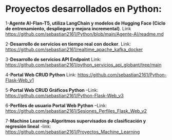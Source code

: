 # Proyectos desarrollados en Python:
1-**Agente AI-Flan-T5, utiliza LangChain y modelos de Hugging Face (Ciclo de entrenamiento, despliegue y mejora incremental)**. Link https://github.com/sebastian2161/Python/blob/main/Agente-AI/readme.md

2-**Desarrollo de servicios en tiempo real con docker**. Link: https://github.com/sebastian2161/realtime_apache_kafka_docker

3-**Desarrollo de servicios API Endpoint** Link: https://github.com/sebastian2161/python_servicios_api_globant/tree/main

4-**Portal Web CRUD Python** Link: https://github.com/sebastian2161/Python-Flask-Web_v1

5-**Portal Web CRUD Gráficos Python** –Link: https://github.com/sebastian2161/Python-Flask-Web_v3

6-**Perfiles de usuario Portal Web Python** –Link: https://github.com/sebastian2161/Sesiones_Perfiles_Flask_Web_v2

7-**Machine Learning-Algoritmos supervisados de clasificación y regresión lineal** -link: https://github.com/sebastian2161/Proyectos_Machine_Learning
